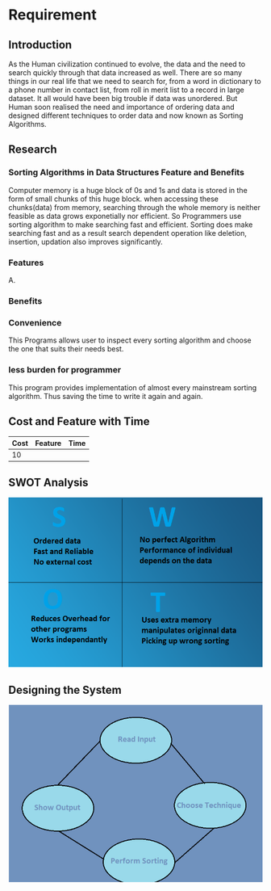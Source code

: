# Requirement

## Introduction

As the Human civilization continued to evolve, the data and the need to search quickly through that data
increased as well. There are so many things in our real life that we need to search for, from a word in
dictionary to a phone number in contact list, from roll in merit list to a record in large dataset. It
all would have been big trouble if data was unordered.
But Human soon realised the need and importance of ordering data and designed different techniques to
order data and now known as Sorting Algorithms.

## Research

### Sorting Algorithms in Data Structures Feature and Benefits

Computer memory is a huge block of  0s and 1s and data is stored in the form of small chunks of this huge
block. when accessing these chunks(data) from memory, searching through the whole memory is neither
feasible as data grows exponetially nor efficient.
So Programmers use sorting algorithm to make searching fast and efficient. 
Sorting does make searching fast and as a result search dependent operation like deletion, insertion,
updation also improves significantly.

### Features

A. 

### Benefits

### Convenience

This Programs allows user to inspect every sorting algorithm and choose the one that suits their needs
best.

### less burden for programmer

This program provides implementation of almost every mainstream sorting algorithm. Thus saving the time
to write it again and again.

## Cost and Feature with Time
Cost |  Feature  |    Time    | 
-------|---------|----------------|
10 |   |   |

## SWOT Analysis

![SWOT](SWOT.png)

## Designing the System

![Design](Design.png)